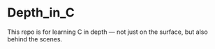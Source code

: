 # Depth_in_C
This repo is for learning C in depth — not just on the surface, but also behind the scenes.
